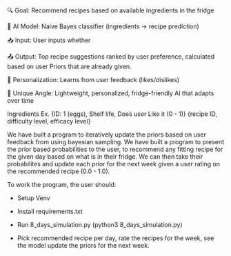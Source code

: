🔍 Goal: Recommend recipes based on available ingredients in the fridge

🤖 AI Model: Naive Bayes classifier (ingredients → recipe prediction)

📥 Input: User inputs whether

📤 Output: Top recipe suggestions ranked by user preference, calculated based on user Priors that are already given.

🔁 Personalization: Learns from user feedback (likes/dislikes)

🌟 Unique Angle: Lightweight, personalized, fridge-friendly AI that adapts over time

Ingredients Ex.
{ID: 1 (eggs), Shelf life, Does user Like it (0 - 1)}
{recipe ID, difficulty level, efficacy level}

We have built a program to iteratively update the priors based on user feedback from using bayesian sampling. We have built a program to present the prior based probabilities to the user, to recommend any fitting recipe for the given day based on what is in their fridge. We can then take their probabilites and update each prior for the next week given a user rating on the recommended recipe (0.0 - 1.0). 

To work the program, the user should:

- Setup Venv

- Install requirements.txt

- Run 8_days_simulation.py (python3 8_days_simulation.py)

- Pick recommended recipe per day, rate the recipes for the week, see the model update the priors for the next week.

